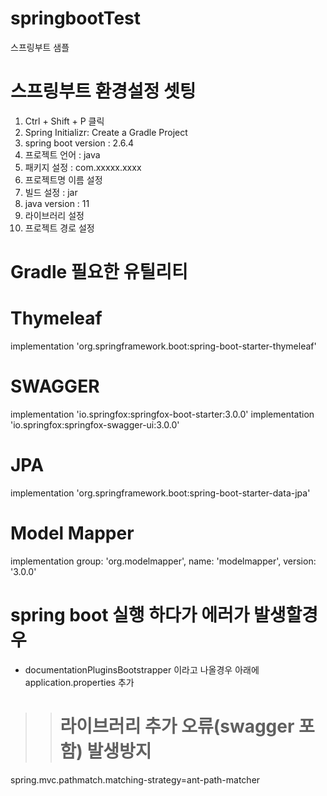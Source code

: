 # springbootTest
스프링부트 샘플

# 스프링부트 환경설정 셋팅
1. Ctrl + Shift + P 클릭
2. Spring Initializr: Create a Gradle Project
3. spring boot version : 2.6.4
4. 프로젝트 언어 : java
5. 패키지 설정 : com.xxxxx.xxxx
6. 프로젝트명 이름 설정
7. 빌드 설정 : jar
8. java version : 11
9. 라이브러리 설정
10. 프로젝트 경로 설정  

# Gradle 필요한 유틸리티
# Thymeleaf
implementation 'org.springframework.boot:spring-boot-starter-thymeleaf'

# SWAGGER
implementation 'io.springfox:springfox-boot-starter:3.0.0'
implementation 'io.springfox:springfox-swagger-ui:3.0.0'

# JPA
implementation 'org.springframework.boot:spring-boot-starter-data-jpa'

# Model Mapper
implementation group: 'org.modelmapper', name: 'modelmapper', version: '3.0.0'

# spring boot 실행 하다가 에러가 발생할경우
- documentationPluginsBootstrapper 이라고 나올경우 아래에 application.properties 추가
>> # 라이브러리 추가 오류(swagger 포함) 발생방지
spring.mvc.pathmatch.matching-strategy=ant-path-matcher